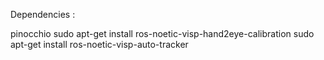Dependencies : 

pinocchio
sudo apt-get install ros-noetic-visp-hand2eye-calibration
sudo apt-get install ros-noetic-visp-auto-tracker